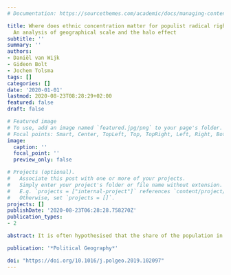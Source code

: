 ```yaml
---
# Documentation: https://sourcethemes.com/academic/docs/managing-content/

title: Where does ethnic concentration matter for populist radical right support?
  An analysis of geographical scale and the halo effect
subtitle: ''
summary: ''
authors:
- Daniël van Wijk
- Gideon Bolt
- Jochem Tolsma
tags: []
categories: []
date: '2020-01-01'
lastmod: 2020-08-23T08:28:29+02:00
featured: false
draft: false

# Featured image
# To use, add an image named `featured.jpg/png` to your page's folder.
# Focal points: Smart, Center, TopLeft, Top, TopRight, Left, Right, BottomLeft, Bottom, BottomRight.
image:
  caption: ''
  focal_point: ''
  preview_only: false

# Projects (optional).
#   Associate this post with one or more of your projects.
#   Simply enter your project's folder or file name without extension.
#   E.g. `projects = ["internal-project"]` references `content/project/deep-learning/index.md`.
#   Otherwise, set `projects = []`.
projects: []
publishDate: '2020-08-23T06:28:28.758270Z'
publication_types:
- 2

abstract: It is often hypothesised that the share of the population in an area belonging to an ethnic minority group positively influences the support for populist radical right-wing parties among native residents. However, empirical tests of this relationship have yielded mixed results, which may be a result of the wide variety of geographical scales at which ethnic concentration has been measured. Furthermore, it may be that it is the spatial distribution of minorities within the residential area that matters for radical right support, rather than their overall group size. The present study examines these issues by constructing egohoods and halos of varying sizes around respondents' homes. Connecting survey data from the Netherlands Longitudinal Lifecourse Study to detailed geographical data on ethnic concentration, it is found that support for the Dutch PVV is high in areas with low shares of minorities and decreases in areas with higher minority shares, up to a tipping point when minorities make up around 25% of the population. When shares of ethnic minorities become even larger, we tentatively conclude that support for the PVV increases again. This observed U-shaped pattern is consistent across distance-based egohoods ranging in radii from 200 to 5000 m, population-based egohoods with between 4000 and 120000 inhabitants, and administrative neighbourhoods, districts, and municipalities. Additionally, this study found that, in urban areas, native residents of relatively homogenous neighbourhoods whose surrounding area – the ‘halo’ – harbours a pronounced cluster of minority residents are more likely to support the radical right.

publication: '*Political Geography*'

doi: "https://doi.org/10.1016/j.polgeo.2019.102097"
---
```

